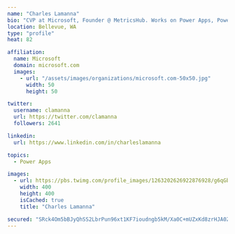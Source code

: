 ```yaml
---
name: "Charles Lamanna"
bio: "CVP at Microsoft, Founder @ MetricsHub. Works on Power Apps, Power Automate, Power Virtual Agent, Common Data Service and Dynamics 365."
location: Bellevue, WA
type: "profile"
heat: 82

affiliation:
  name: Microsoft
  domain: microsoft.com
  images:
    - url: "/assets/images/organizations/microsoft.com-50x50.jpg"
      width: 50
      height: 50

twitter:
  username: clamanna
  url: https://twitter.com/clamanna
  followers: 2641

linkedin:
  url: https://www.linkedin.com/in/charleslamanna

topics:
  - Power Apps

images:
  - url: https://pbs.twimg.com/profile_images/1263202626922876928/g6qGbHZ-_400x400.jpg
    width: 400
    height: 400
    isCached: true
    title: "Charles Lamanna"

secured: "SRck4Om5bBJyQhSS2LbrPun96xt1KF7ioudngb5kM/Xa0C+mUZxKd8zrHJA0ZcSKoi8epPYtRX+AJ+IAeFRZUanfyr9ToAlmD2ZTsde7ArPFEdZhTn4wCpgf8b7GUmcjo6H8f1BIwITswm0XaSgYxcHAlWcve63X2BWcK3MZJGut4Y6qSoAh2oN6owoVlEY7rZyKIa/i++Q2qh7bdS6KlmBluEKwQCIQMQ3UUYLpg9vrVHu5ENrRW6fGw7uuTiR1N2kUJnvc5dRhZDLLACLTJiQhwrk5Z2MgoN7b+EiAJ1swpZzJLLgu3pfUvY4SxeqXfQxE2hyrWg/PkpbofHQQgrneINQre5KPo++IUyHJn/1pH8lepdjeV3N+pqzOUJfuCbaKTtmlkO826qDVHtsbwy/2Icvc1eDaUGw8Sehm8r0=;k9+vjO3ztzE27gaxwzxA2g=="
---
```


